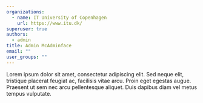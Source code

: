 ```yaml
---
organizations:
  - name: IT University of Copenhagen
    url: https://www.itu.dk/
superuser: true
authors:
  - admin
title: Admin McAdminface
email: ""
user_groups: ""
---
```


Lorem ipsum dolor sit amet, consectetur adipiscing elit. Sed neque elit, tristique placerat feugiat ac, facilisis vitae arcu. Proin eget egestas augue. Praesent ut sem nec arcu pellentesque aliquet. Duis dapibus diam vel metus tempus vulputate.
